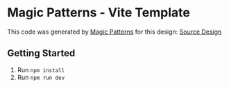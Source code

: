 # Magic Patterns - Vite Template

This code was generated by [Magic Patterns](https://magicpatterns.com) for this design: [Source Design](https://www.magicpatterns.com/c/uggpr4b9urx5n4p3rbnrrm)

## Getting Started

1. Run `npm install`
2. Run `npm run dev`
